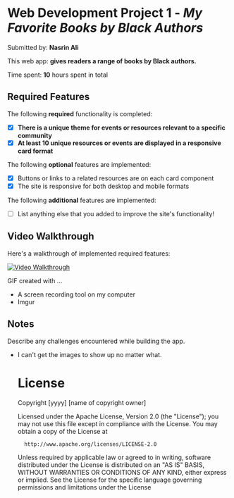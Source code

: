 # Web Development Project 1 - *My Favorite Books by Black Authors*

Submitted by: **Nasrin Ali**

This web app: **gives readers a range of books by Black authors.**

Time spent: **10** hours spent in total

## Required Features

The following **required** functionality is completed:
- [x] **There is a unique theme for events or resources relevant to a specific community**
- [x] **At least 10 unique resources or events are displayed in a responsive card format**

The following **optional** features are implemented:

- [x] Buttons or links to a related resources are on each card component
- [x] The site is responsive for both desktop and mobile formats

The following **additional** features are implemented:

* [ ] List anything else that you added to improve the site's functionality!

## Video Walkthrough

Here's a walkthrough of implemented required features:

[![Video Walkthrough](https://imgur.com/a/QGRGkzp)](https://imgur.com/a/QGRGkzp)

<!-- Replace this with whatever GIF tool you used! -->
GIF created with ...  
- A screen recording tool on my computer
- Imgur

## Notes

Describe any challenges encountered while building the app.
- I can't get the images to show up no matter what.

  # License

    Copyright [yyyy] [name of copyright owner]

    Licensed under the Apache License, Version 2.0 (the "License");
    you may not use this file except in compliance with the License.
    You may obtain a copy of the License at

        http://www.apache.org/licenses/LICENSE-2.0

    Unless required by applicable law or agreed to in writing, software
    distributed under the License is distributed on an "AS IS" BASIS,
    WITHOUT WARRANTIES OR CONDITIONS OF ANY KIND, either express or implied.
    See the License for the specific language governing permissions and
    limitations under the License
